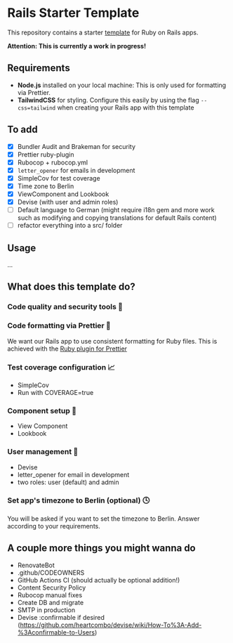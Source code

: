 # Rails Starter Template

This repository contains a starter [template](https://guides.rubyonrails.org/rails_application_templates.html) for Ruby on Rails apps.

**Attention: This is currently a work in progress!**

## Requirements

- **Node.js** installed on your local machine: This is only used for formatting via Prettier.
- **TailwindCSS** for styling. Configure this easily by using the flag `--css=tailwind` when creating your Rails app with this template

## To add

- [x] Bundler Audit and Brakeman for security
- [x] Prettier ruby-plugin
- [x] Rubocop + rubocop.yml
- [x] `letter_opener` for emails in development
- [x] SimpleCov for test coverage
- [x] Time zone to Berlin
- [x] ViewComponent and Lookbook
- [x] Devise (with user and admin roles)
- [ ] Default language to German (might require i18n gem and more work such as modifying and copying translations for default Rails content)
- [ ] refactor everything into a src/ folder

## Usage

...

## What does this template do?

### Code quality and security tools 👮

### Code formatting via Prettier 💎

We want our Rails app to use consistent formatting for Ruby files. This is achieved with the [Ruby plugin for Prettier](https://github.com/prettier/plugin-ruby)

### Test coverage configuration 📈

- SimpleCov
- Run with COVERAGE=true

### Component setup 👀

- View Component
- Lookbook

### User management 👥

- Devise
- letter_opener for email in development
- two roles: user (default) and admin

### Set app's timezone to Berlin (optional) 🕓

You will be asked if you want to set the timezone to Berlin. Answer according to your requirements.

## A couple more things you might wanna do

- RenovateBot
- .github/CODEOWNERS
- GitHub Actions CI (should actually be optional addition!)
- Content Security Policy
- Rubocop manual fixes
- Create DB and migrate
- SMTP in production
- Devise :confirmable if desired (https://github.com/heartcombo/devise/wiki/How-To%3A-Add-%3Aconfirmable-to-Users)
